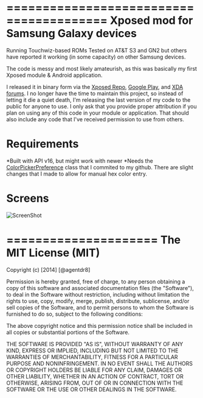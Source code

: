 ========================================
Xposed mod for Samsung Galaxy devices
========================================

Running Touchwiz-based ROMs
Tested on AT&T S3 and GN2 but others have reported it working (in some capacity) on other Samsung devices.

The code is messy and most likely amateurish, as this was basically my first Xposed module & Android application.

I released it in binary form via the [Xposed Repo](http://repo.xposed.info/module/com.dr8.sbicons.sgs), [Google Play](https://play.google.com/store/apps/details?id=com.dr8.sbicons.sgs), and [XDA forums](http://forum.xda-developers.com/showthread.php?t=2546180). I no longer have the time to maintain
this project, so instead of letting it die a quiet death, I'm releasing the last version of my code to the public
for anyone to use. I only ask that you provide proper attribution if you plan on using any of this code in your
module or application. That should also include any code that I've received permission to use from others.

Requirements
============

*Built with API v16, but might work with newer
*Needs the [ColorPickerPreference](https://github.com/agentdr8/ColorPickerPreference) class that I commited to my github. There are slight changes that I made to allow
for manual hex color entry. 

Screens
=======
![ScreenShot](https://raw.githubusercontent.com/agentdr8/xsbm_sgs/master/xsbm_sgs.png)

=====================
The MIT License (MIT)
=====================

Copyright (c) [2014] [@agentdr8]

Permission is hereby granted, free of charge, to any person obtaining a copy
of this software and associated documentation files (the "Software"), to deal
in the Software without restriction, including without limitation the rights
to use, copy, modify, merge, publish, distribute, sublicense, and/or sell
copies of the Software, and to permit persons to whom the Software is
furnished to do so, subject to the following conditions:

The above copyright notice and this permission notice shall be included in all
copies or substantial portions of the Software.

THE SOFTWARE IS PROVIDED "AS IS", WITHOUT WARRANTY OF ANY KIND, EXPRESS OR
IMPLIED, INCLUDING BUT NOT LIMITED TO THE WARRANTIES OF MERCHANTABILITY,
FITNESS FOR A PARTICULAR PURPOSE AND NONINFRINGEMENT. IN NO EVENT SHALL THE
AUTHORS OR COPYRIGHT HOLDERS BE LIABLE FOR ANY CLAIM, DAMAGES OR OTHER
LIABILITY, WHETHER IN AN ACTION OF CONTRACT, TORT OR OTHERWISE, ARISING FROM,
OUT OF OR IN CONNECTION WITH THE SOFTWARE OR THE USE OR OTHER DEALINGS IN THE
SOFTWARE.
